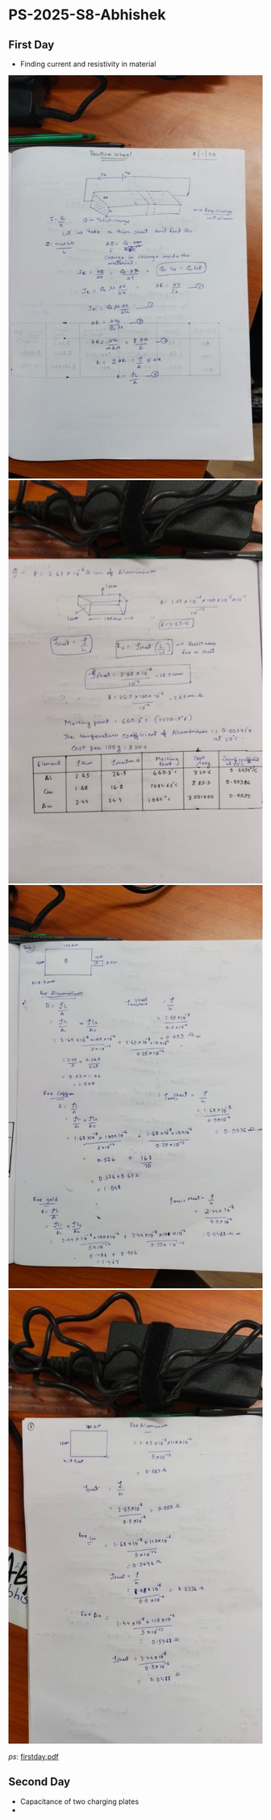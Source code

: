 # PS-2025-S8-Abhishek

## First Day
- Finding current and resistivity in material

<img src="docs/WhatsApp Image 2025-01-09 at 11.28.12_a9e2c784.jpg" alt="Diagram" width="800" height="800">

<img src="docs/WhatsApp Image 2025-01-09 at 11.28.13_4348bef1.jpg" alt="Diagram" width="800" height="800">


<img src="docs/WhatsApp Image 2025-01-09 at 11.28.13_ed8f79e8.jpg" alt="Diagram" width="800" height="800">
<img src="docs/WhatsApp Image 2025-01-09 at 11.28.14_c0acf250.jpg" alt="Diagram" width="900" height="900">

*ps*: [firstday.pdf](https://www.dropbox.com/scl/fi/d346jb7r3z6xbblazyoxk/WhatsApp-Image-2025-01-09-at-11.28.12_a9e2c784.pdf?rlkey=li5fka6ik4l8pv1ra3ynxgc9c&st=opyjfgl1&dl=0)
## Second Day
- Capacitance of two charging plates
- 
